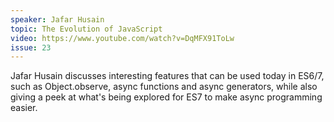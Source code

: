```yaml
---
speaker: Jafar Husain
topic: The Evolution of JavaScript
video: https://www.youtube.com/watch?v=DqMFX91ToLw
issue: 23
---
```


Jafar Husain discusses interesting features that can be used today in ES6/7, such as Object.observe, async functions and async generators, while also giving a peek at what's being explored for ES7 to make async programming easier.

